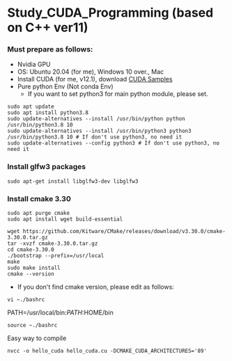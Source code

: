 # Study_CUDA_Programming (based on C++ ver11)

### Must prepare as follows:
- Nvidia GPU
- OS: Ubuntu 20.04 (for me), Windows 10 over., Mac
- Install CUDA (for me, v12.1), download [CUDA Samples](https://github.com/NVIDIA/cuda-samples)
- Pure python Env (Not conda Env)
  - If you want to set python3 for main python module, please set.
```shell
sudo apt update
sudo apt install python3.8
sudo update-alternatives --install /usr/bin/python python /usr/bin/python3.8 10
sudo update-alternatives --install /usr/bin/python3 python3 /usr/bin/python3.8 10 # If don't use python3, no need it
sudo update-alternatives --config python3 # If don't use python3, no need it
```

### Install glfw3 packages
```shell
sudo apt-get install libglfw3-dev libglfw3
```

### Install cmake 3.30
```shell
sudo apt purge cmake
sudo apt install wget build-essential

wget https://github.com/Kitware/CMake/releases/download/v3.30.0/cmake-3.30.0.tar.gz
tar -xvzf cmake-3.30.0.tar.gz
cd cmake-3.30.0
./bootstrap --prefix=/usr/local
make
sudo make install
cmake --version
```
- If you don't find cmake version, please edit as follows:
```shell
vi ~./bashrc
```
PATH=/usr/local/bin:$PATH:$HOME/bin
```shell
source ~./bashrc
```

Easy way to compile
```shell
nvcc -o hello_cuda hello_cuda.cu -DCMAKE_CUDA_ARCHITECTURES='89'
```






